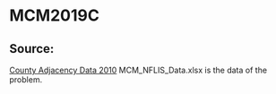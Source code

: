 # MCM2019C

## Source:

[County Adjacency Data 2010](https://data.nber.org/census/geo/county-adjacency/2010/county_adjacency2010.csv)
MCM_NFLIS_Data.xlsx is the data of the problem.
